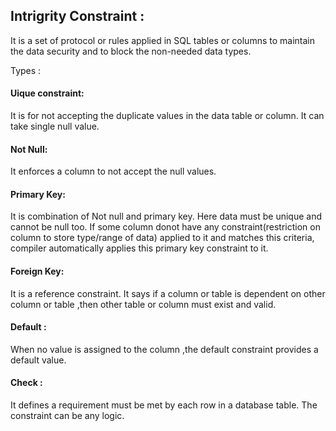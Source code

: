 ## Intrigrity Constraint : 
It is a set of protocol or rules applied in SQL tables or columns to maintain the data security and to block the non-needed data types. 

Types : 
#### Uique constraint: 
It is for not accepting the duplicate values in the data table or column. It can take single null value. 
#### Not Null: 
It enforces a column to not accept the null values. 
#### Primary Key: 
It is combination of Not null and primary key. Here data must be unique and cannot be null too. If some column donot have any constraint(restriction on column to store type/range of data) applied to it and matches this criteria, compiler automatically applies this primary key constraint to it.
#### Foreign Key: 
It is a reference constraint. It says if a column or table is dependent on other column or table ,then other table or column must exist and valid.
#### Default :
When no value is assigned to the column ,the default constraint provides a default value. 
#### Check : 
It defines a requirement must be met by each row in a database table. The constraint can be any logic. 
